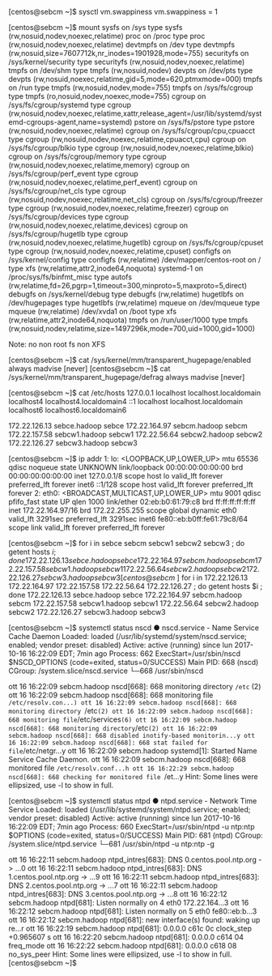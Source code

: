 [centos@sebcm ~]$ sysctl vm.swappiness
vm.swappiness = 1

[centos@sebcm ~]$ mount
sysfs on /sys type sysfs (rw,nosuid,nodev,noexec,relatime)
proc on /proc type proc (rw,nosuid,nodev,noexec,relatime)
devtmpfs on /dev type devtmpfs (rw,nosuid,size=7607712k,nr_inodes=1901928,mode=755)
securityfs on /sys/kernel/security type securityfs (rw,nosuid,nodev,noexec,relatime)
tmpfs on /dev/shm type tmpfs (rw,nosuid,nodev)
devpts on /dev/pts type devpts (rw,nosuid,noexec,relatime,gid=5,mode=620,ptmxmode=000)
tmpfs on /run type tmpfs (rw,nosuid,nodev,mode=755)
tmpfs on /sys/fs/cgroup type tmpfs (ro,nosuid,nodev,noexec,mode=755)
cgroup on /sys/fs/cgroup/systemd type cgroup (rw,nosuid,nodev,noexec,relatime,xattr,release_agent=/usr/lib/systemd/systemd-cgroups-agent,name=systemd)
pstore on /sys/fs/pstore type pstore (rw,nosuid,nodev,noexec,relatime)
cgroup on /sys/fs/cgroup/cpu,cpuacct type cgroup (rw,nosuid,nodev,noexec,relatime,cpuacct,cpu)
cgroup on /sys/fs/cgroup/blkio type cgroup (rw,nosuid,nodev,noexec,relatime,blkio)
cgroup on /sys/fs/cgroup/memory type cgroup (rw,nosuid,nodev,noexec,relatime,memory)
cgroup on /sys/fs/cgroup/perf_event type cgroup (rw,nosuid,nodev,noexec,relatime,perf_event)
cgroup on /sys/fs/cgroup/net_cls type cgroup (rw,nosuid,nodev,noexec,relatime,net_cls)
cgroup on /sys/fs/cgroup/freezer type cgroup (rw,nosuid,nodev,noexec,relatime,freezer)
cgroup on /sys/fs/cgroup/devices type cgroup (rw,nosuid,nodev,noexec,relatime,devices)
cgroup on /sys/fs/cgroup/hugetlb type cgroup (rw,nosuid,nodev,noexec,relatime,hugetlb)
cgroup on /sys/fs/cgroup/cpuset type cgroup (rw,nosuid,nodev,noexec,relatime,cpuset)
configfs on /sys/kernel/config type configfs (rw,relatime)
/dev/mapper/centos-root on / type xfs (rw,relatime,attr2,inode64,noquota)
systemd-1 on /proc/sys/fs/binfmt_misc type autofs (rw,relatime,fd=26,pgrp=1,timeout=300,minproto=5,maxproto=5,direct)
debugfs on /sys/kernel/debug type debugfs (rw,relatime)
hugetlbfs on /dev/hugepages type hugetlbfs (rw,relatime)
mqueue on /dev/mqueue type mqueue (rw,relatime)
/dev/xvda1 on /boot type xfs (rw,relatime,attr2,inode64,noquota)
tmpfs on /run/user/1000 type tmpfs (rw,nosuid,nodev,relatime,size=1497296k,mode=700,uid=1000,gid=1000)

Note: no non root fs non XFS

[centos@sebcm ~]$ cat /sys/kernel/mm/transparent_hugepage/enabled
always madvise [never]
[centos@sebcm ~]$ cat /sys/kernel/mm/transparent_hugepage/defrag
always madvise [never]

[centos@sebcm ~]$ cat /etc/hosts
127.0.0.1   localhost localhost.localdomain localhost4 localhost4.localdomain4
::1         localhost localhost.localdomain localhost6 localhost6.localdomain6

172.22.126.13  sebce.hadoop  sebce
172.22.164.97  sebcm.hadoop  sebcm
172.22.157.58 sebcw1.hadoop sebcw1
172.22.56.64  sebcw2.hadoop sebcw2
172.22.126.27 sebcw3.hadoop sebcw3

[centos@sebcm ~]$ ip addr
1: lo: <LOOPBACK,UP,LOWER_UP> mtu 65536 qdisc noqueue state UNKNOWN 
    link/loopback 00:00:00:00:00:00 brd 00:00:00:00:00:00
    inet 127.0.0.1/8 scope host lo
       valid_lft forever preferred_lft forever
    inet6 ::1/128 scope host 
       valid_lft forever preferred_lft forever
2: eth0: <BROADCAST,MULTICAST,UP,LOWER_UP> mtu 9001 qdisc pfifo_fast state UP qlen 1000
    link/ether 02:eb:b0:61:79:c8 brd ff:ff:ff:ff:ff:ff
    inet 172.22.164.97/16 brd 172.22.255.255 scope global dynamic eth0
       valid_lft 3291sec preferred_lft 3291sec
    inet6 fe80::eb:b0ff:fe61:79c8/64 scope link 
       valid_lft forever preferred_lft forever

[centos@sebcm ~]$ for i in sebce sebcm sebcw1 sebcw2 sebcw3 ; do getent hosts $i ; done
172.22.126.13   sebce.hadoop sebce
172.22.164.97   sebcm.hadoop sebcm
172.22.157.58   sebcw1.hadoop sebcw1
172.22.56.64    sebcw2.hadoop sebcw2
172.22.126.27   sebcw3.hadoop sebcw3
[centos@sebcm ~]$ for i in 172.22.126.13 172.22.164.97 172.22.157.58 172.22.56.64 172.22.126.27 ; do getent hosts $i ; done
172.22.126.13   sebce.hadoop sebce
172.22.164.97   sebcm.hadoop sebcm
172.22.157.58   sebcw1.hadoop sebcw1
172.22.56.64    sebcw2.hadoop sebcw2
172.22.126.27   sebcw3.hadoop sebcw3

[centos@sebcm ~]$ systemctl status nscd
● nscd.service - Name Service Cache Daemon
   Loaded: loaded (/usr/lib/systemd/system/nscd.service; enabled; vendor preset: disabled)
   Active: active (running) since lun 2017-10-16 16:22:09 EDT; 7min ago
  Process: 662 ExecStart=/usr/sbin/nscd $NSCD_OPTIONS (code=exited, status=0/SUCCESS)
 Main PID: 668 (nscd)
   CGroup: /system.slice/nscd.service
           └─668 /usr/sbin/nscd

ott 16 16:22:09 sebcm.hadoop nscd[668]: 668 monitoring directory `/etc` (2)
ott 16 16:22:09 sebcm.hadoop nscd[668]: 668 monitoring file `/etc/resolv.con...)
ott 16 16:22:09 sebcm.hadoop nscd[668]: 668 monitoring directory `/etc` (2)
ott 16 16:22:09 sebcm.hadoop nscd[668]: 668 monitoring file `/etc/services` (6)
ott 16 16:22:09 sebcm.hadoop nscd[668]: 668 monitoring directory `/etc` (2)
ott 16 16:22:09 sebcm.hadoop nscd[668]: 668 disabled inotify-based monitorin...y
ott 16 16:22:09 sebcm.hadoop nscd[668]: 668 stat failed for file `/etc/netgr...y
ott 16 16:22:09 sebcm.hadoop systemd[1]: Started Name Service Cache Daemon.
ott 16 16:22:09 sebcm.hadoop nscd[668]: 668 monitored file `/etc/resolv.conf...h
ott 16 16:22:29 sebcm.hadoop nscd[668]: 668 checking for monitored file `/et...y
Hint: Some lines were ellipsized, use -l to show in full.

[centos@sebcm ~]$ systemctl status ntpd
● ntpd.service - Network Time Service
   Loaded: loaded (/usr/lib/systemd/system/ntpd.service; enabled; vendor preset: disabled)
   Active: active (running) since lun 2017-10-16 16:22:09 EDT; 7min ago
  Process: 660 ExecStart=/usr/sbin/ntpd -u ntp:ntp $OPTIONS (code=exited, status=0/SUCCESS)
 Main PID: 681 (ntpd)
   CGroup: /system.slice/ntpd.service
           └─681 /usr/sbin/ntpd -u ntp:ntp -g

ott 16 16:22:11 sebcm.hadoop ntpd_intres[683]: DNS 0.centos.pool.ntp.org -> ...0
ott 16 16:22:11 sebcm.hadoop ntpd_intres[683]: DNS 1.centos.pool.ntp.org -> ...9
ott 16 16:22:11 sebcm.hadoop ntpd_intres[683]: DNS 2.centos.pool.ntp.org -> ...7
ott 16 16:22:11 sebcm.hadoop ntpd_intres[683]: DNS 3.centos.pool.ntp.org -> ...8
ott 16 16:22:12 sebcm.hadoop ntpd[681]: Listen normally on 4 eth0 172.22.164...3
ott 16 16:22:12 sebcm.hadoop ntpd[681]: Listen normally on 5 eth0 fe80::eb:b...3
ott 16 16:22:12 sebcm.hadoop ntpd[681]: new interface(s) found: waking up re...r
ott 16 16:22:19 sebcm.hadoop ntpd[681]: 0.0.0.0 c61c 0c clock_step +0.965607 s
ott 16 16:22:20 sebcm.hadoop ntpd[681]: 0.0.0.0 c614 04 freq_mode
ott 16 16:22:22 sebcm.hadoop ntpd[681]: 0.0.0.0 c618 08 no_sys_peer
Hint: Some lines were ellipsized, use -l to show in full.
[centos@sebcm ~]$ 
